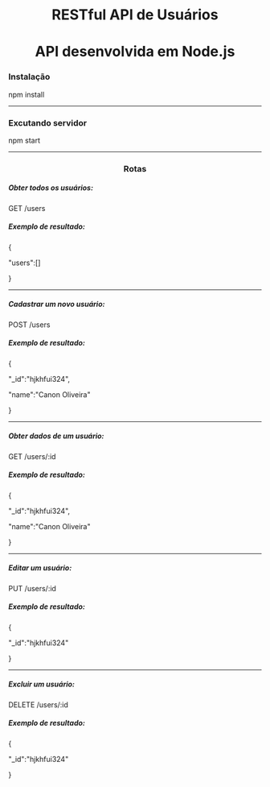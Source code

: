 <h1 align='center'>RESTful API de Usuários</h1>

<h1 align='center'>API desenvolvida em Node.js</h1>

<h3>Instalação</h3>
<p>npm install</p>
<hr>
<h3>Excutando servidor</h3>
<p>npm start</p>
<hr>
<h3 align='center'>Rotas</h3>

<h5>Obter todos os usuários:</h5>
<p>GET /users<p>    
<h5>Exemplo de resultado:</h5>
<p>{</p>
<p>    "users":[]</p>
<p>}</p>
<hr> 

<h5>Cadastrar um novo usuário:</h5>
<p>POST /users</p>
<h5>Exemplo de resultado:</h5>
<p>{</p>
<p>    "_id":"hjkhfui324",</p>
<p>    "name":"Canon Oliveira"</p>
<p>}</p>
<hr>
<h5>Obter dados de um usuário:</h5>
<p>GET /users/:id</p>
<h5>Exemplo de resultado:</h5>
<p>{</p>
<p>    "_id":"hjkhfui324",</p>
<p>    "name":"Canon Oliveira"</p>
<p>}</p>
<hr>
<h5>Editar um usuário:</h5>
<p>PUT /users/:id</p>
<h5>Exemplo de resultado:</h5>
<p>{</p>
<p>    "_id":"hjkhfui324"</p>
<p>}</p>
<hr>
<h5>Excluir um usuário:</h5>
<p>DELETE /users/:id</p>
<h5>Exemplo de resultado:</h5>
<p>{</p>
<p>    "_id":"hjkhfui324"</p>
<p>}</p>
